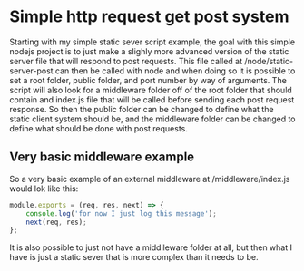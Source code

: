 # Simple http request get post system

Starting with my simple static sever script example, the goal with this simple nodejs project is to just make a slighly more advanced version of the static server file that will respond to post requests. This file called at /node/static-server-post can then be called with node and when doing so it is possible to set a root folder, public folder, and port number by way of arguments. The script will also look for a middleware folder off of the root folder that should contain and index.js file that will be called before sending each post request response. So then the public folder can be changed to define what the static client system should be, and the middleware folder can be changed to define what should be done with post requests.

## Very basic middleware example

So a very basic example of an external middleware at /middleware/index.js would lok like this:

```js
module.exports = (req, res, next) => {
    console.log('for now I just log this message');
    next(req, res);
};
```

It is also possible to just not have a middileware folder at all, but then what I have is just a static sever that is more complex than it needs to be.
